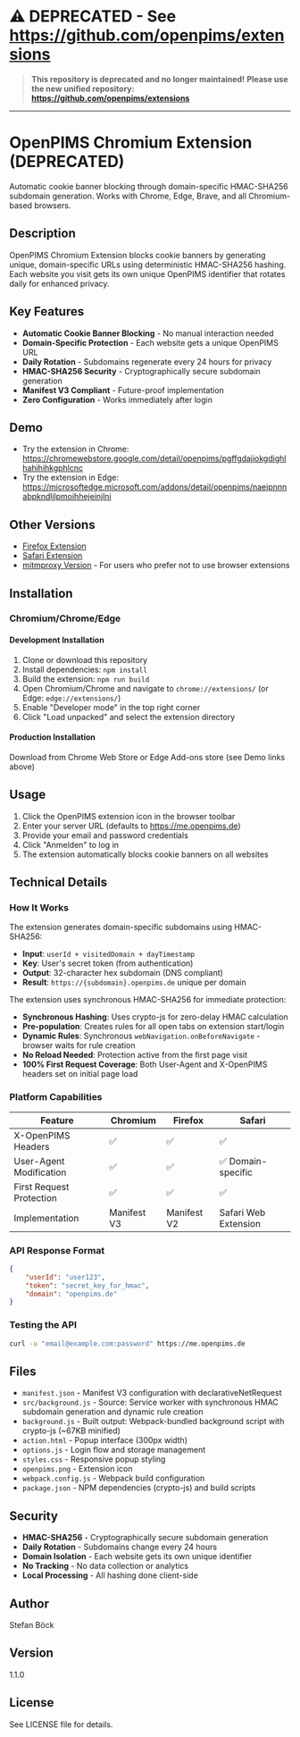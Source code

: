 # ⚠️ DEPRECATED - See https://github.com/openpims/extensions

> **This repository is deprecated and no longer maintained!**
> **Please use the new unified repository: https://github.com/openpims/extensions**

---

# OpenPIMS Chromium Extension (DEPRECATED)

Automatic cookie banner blocking through domain-specific HMAC-SHA256 subdomain generation. Works with Chrome, Edge, Brave, and all Chromium-based browsers.

## Description

OpenPIMS Chromium Extension blocks cookie banners by generating unique, domain-specific URLs using deterministic HMAC-SHA256 hashing. Each website you visit gets its own unique OpenPIMS identifier that rotates daily for enhanced privacy.

## Key Features

- **Automatic Cookie Banner Blocking** - No manual interaction needed
- **Domain-Specific Protection** - Each website gets a unique OpenPIMS URL
- **Daily Rotation** - Subdomains regenerate every 24 hours for privacy
- **HMAC-SHA256 Security** - Cryptographically secure subdomain generation
- **Manifest V3 Compliant** - Future-proof implementation
- **Zero Configuration** - Works immediately after login

## Demo

- Try the extension in Chrome: https://chromewebstore.google.com/detail/openpims/pgffgdajiokgdighlhahihihkgphlcnc
- Try the extension in Edge: https://microsoftedge.microsoft.com/addons/detail/openpims/naejpnnnabpkndljlpmoihhejeinjlni


## Other Versions

- [Firefox Extension](https://github.com/openpims/firefox)
- [Safari Extension](https://github.com/openpims/safari)
- [mitmproxy Version](https://github.com/openpims/mitmproxy) - For users who prefer not to use browser extensions

## Installation

### Chromium/Chrome/Edge

#### Development Installation
1. Clone or download this repository
2. Install dependencies: `npm install`
3. Build the extension: `npm run build`
4. Open Chromium/Chrome and navigate to `chrome://extensions/` (or Edge: `edge://extensions/`)
5. Enable "Developer mode" in the top right corner
6. Click "Load unpacked" and select the extension directory

#### Production Installation
Download from Chrome Web Store or Edge Add-ons store (see Demo links above)

## Usage

1. Click the OpenPIMS extension icon in the browser toolbar
2. Enter your server URL (defaults to https://me.openpims.de)
3. Provide your email and password credentials
4. Click "Anmelden" to log in
5. The extension automatically blocks cookie banners on all websites

## Technical Details

### How It Works
The extension generates domain-specific subdomains using HMAC-SHA256:
- **Input**: `userId + visitedDomain + dayTimestamp`
- **Key**: User's secret token (from authentication)
- **Output**: 32-character hex subdomain (DNS compliant)
- **Result**: `https://{subdomain}.openpims.de` unique per domain

The extension uses synchronous HMAC-SHA256 for immediate protection:
- **Synchronous Hashing**: Uses crypto-js for zero-delay HMAC calculation
- **Pre-population**: Creates rules for all open tabs on extension start/login
- **Dynamic Rules**: Synchronous `webNavigation.onBeforeNavigate` - browser waits for rule creation
- **No Reload Needed**: Protection active from the first page visit
- **100% First Request Coverage**: Both User-Agent and X-OpenPIMS headers set on initial page load

### Platform Capabilities
| Feature | Chromium | Firefox | Safari |
|---------|----------|---------|---------|
| X-OpenPIMS Headers | ✅ | ✅ | ✅ |
| User-Agent Modification | ✅ | ✅ | ✅ Domain-specific |
| First Request Protection | ✅ | ✅ | ✅ |
| Implementation | Manifest V3 | Manifest V2 | Safari Web Extension |

### API Response Format
```json
{
    "userId": "user123",
    "token": "secret_key_for_hmac",
    "domain": "openpims.de"
}
```

### Testing the API
```bash
curl -u "email@example.com:password" https://me.openpims.de
```

## Files

- `manifest.json` - Manifest V3 configuration with declarativeNetRequest
- `src/background.js` - Source: Service worker with synchronous HMAC subdomain generation and dynamic rule creation
- `background.js` - Built output: Webpack-bundled background script with crypto-js (~67KB minified)
- `action.html` - Popup interface (300px width)
- `options.js` - Login flow and storage management
- `styles.css` - Responsive popup styling
- `openpims.png` - Extension icon
- `webpack.config.js` - Webpack build configuration
- `package.json` - NPM dependencies (crypto-js) and build scripts

## Security

- **HMAC-SHA256** - Cryptographically secure subdomain generation
- **Daily Rotation** - Subdomains change every 24 hours
- **Domain Isolation** - Each website gets its own unique identifier
- **No Tracking** - No data collection or analytics
- **Local Processing** - All hashing done client-side

## Author

Stefan Böck

## Version

1.1.0

## License

See LICENSE file for details.